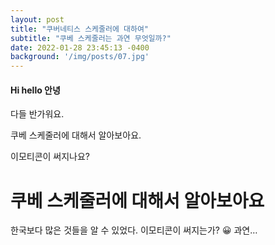 ```yaml
---
layout: post
title: "쿠버네티스 스케줄러에 대하여"
subtitle: "쿠베 스케줄러는 과연 무엇일까?"
date: 2022-01-28 23:45:13 -0400
background: '/img/posts/07.jpg'
---
```



#### Hi hello 안녕

다들 반가워요.

쿠베 스케줄러에 대해서 알아보아요.

이모티콘이 써지나요? 

# 쿠베 스케줄러에 대해서 알아보아요
한국보다 많은 것들을 알 수 있었다.
이모티콘이 써지는가? 😀 과연…
